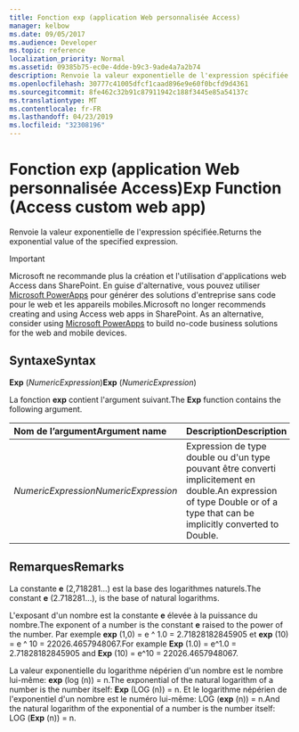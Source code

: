 ```yaml
---
title: Fonction exp (application Web personnalisée Access)
manager: kelbow
ms.date: 09/05/2017
ms.audience: Developer
ms.topic: reference
localization_priority: Normal
ms.assetid: 09385b75-ec0e-4dde-b9c3-9ade4a7a2b74
description: Renvoie la valeur exponentielle de l'expression spécifiée.
ms.openlocfilehash: 30777c41005dfcf1caad896e9e60f0bcfd9d4361
ms.sourcegitcommit: 8fe462c32b91c87911942c188f3445e85a54137c
ms.translationtype: MT
ms.contentlocale: fr-FR
ms.lasthandoff: 04/23/2019
ms.locfileid: "32308196"
---
```

# <a name="exp-function-access-custom-web-app"></a><span data-ttu-id="7f6fc-103">Fonction exp (application Web personnalisée Access)</span><span class="sxs-lookup"><span data-stu-id="7f6fc-103">Exp Function (Access custom web app)</span></span>

<span data-ttu-id="7f6fc-104">Renvoie la valeur exponentielle de l'expression spécifiée.</span><span class="sxs-lookup"><span data-stu-id="7f6fc-104">Returns the exponential value of the specified expression.</span></span>
  
> [!IMPORTANT]
> <span data-ttu-id="7f6fc-p101">Microsoft ne recommande plus la création et l'utilisation d'applications web Access dans SharePoint. En guise d'alternative, vous pouvez utiliser [Microsoft PowerApps](https://powerapps.microsoft.com/en-us/) pour générer des solutions d'entreprise sans code pour le web et les appareils mobiles.</span><span class="sxs-lookup"><span data-stu-id="7f6fc-p101">Microsoft no longer recommends creating and using Access web apps in SharePoint. As an alternative, consider using [Microsoft PowerApps](https://powerapps.microsoft.com/en-us/) to build no-code business solutions for the web and mobile devices.</span></span> 
  
## <a name="syntax"></a><span data-ttu-id="7f6fc-107">Syntaxe</span><span class="sxs-lookup"><span data-stu-id="7f6fc-107">Syntax</span></span>

 <span data-ttu-id="7f6fc-108">**Exp** (*NumericExpression*)</span><span class="sxs-lookup"><span data-stu-id="7f6fc-108">**Exp** (*NumericExpression*)</span></span> 
  
<span data-ttu-id="7f6fc-109">La fonction **exp** contient l'argument suivant.</span><span class="sxs-lookup"><span data-stu-id="7f6fc-109">The **Exp** function contains the following argument.</span></span> 
  
|<span data-ttu-id="7f6fc-110">**Nom de l’argument**</span><span class="sxs-lookup"><span data-stu-id="7f6fc-110">**Argument name**</span></span>|<span data-ttu-id="7f6fc-111">**Description**</span><span class="sxs-lookup"><span data-stu-id="7f6fc-111">**Description**</span></span>|
|:-----|:-----|
| <span data-ttu-id="7f6fc-112">*NumericExpression*</span><span class="sxs-lookup"><span data-stu-id="7f6fc-112">*NumericExpression*</span></span>  <br/> |<span data-ttu-id="7f6fc-113">Expression de type double ou d'un type pouvant être converti implicitement en double.</span><span class="sxs-lookup"><span data-stu-id="7f6fc-113">An expression of type Double or of a type that can be implicitly converted to Double.</span></span>  <br/> |
   
## <a name="remarks"></a><span data-ttu-id="7f6fc-114">Remarques</span><span class="sxs-lookup"><span data-stu-id="7f6fc-114">Remarks</span></span>

<span data-ttu-id="7f6fc-115">La constante **e** (2,718281...) est la base des logarithmes naturels.</span><span class="sxs-lookup"><span data-stu-id="7f6fc-115">The constant **e** (2.718281…), is the base of natural logarithms.</span></span> 
  
<span data-ttu-id="7f6fc-116">L'exposant d'un nombre est la constante **e** élevée à la puissance du nombre.</span><span class="sxs-lookup"><span data-stu-id="7f6fc-116">The exponent of a number is the constant **e** raised to the power of the number.</span></span> <span data-ttu-id="7f6fc-117">Par exemple **exp** (1,0) = e ^ 1.0 = 2.71828182845905 et **exp** (10) = e ^ 10 = 22026.4657948067.</span><span class="sxs-lookup"><span data-stu-id="7f6fc-117">For example **Exp** (1.0) = e^1.0 = 2.71828182845905 and **Exp** (10) = e^10 = 22026.4657948067.</span></span> 
  
<span data-ttu-id="7f6fc-118">La valeur exponentielle du logarithme népérien d'un nombre est le nombre lui-même: **exp** (log (n)) = n.</span><span class="sxs-lookup"><span data-stu-id="7f6fc-118">The exponential of the natural logarithm of a number is the number itself: **Exp** (LOG (n)) = n.</span></span> <span data-ttu-id="7f6fc-119">Et le logarithme népérien de l'exponentiel d'un nombre est le numéro lui-même: LOG (**exp** (n)) = n.</span><span class="sxs-lookup"><span data-stu-id="7f6fc-119">And the natural logarithm of the exponential of a number is the number itself: LOG (**Exp** (n)) = n.</span></span> 
  

